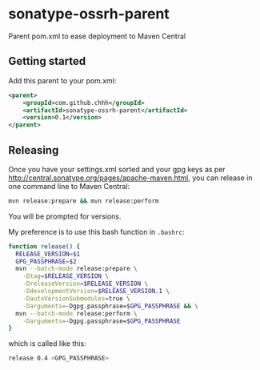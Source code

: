 sonatype-ossrh-parent
===============
Parent pom.xml to ease deployment to Maven Central

Getting started
----------------
Add this parent to your pom.xml:

```xml
<parent>
	<groupId>com.github.chhh</groupId>
    <artifactId>sonatype-ossrh-parent</artifactId>
    <version>0.1</version>
</parent>
```

Releasing
----------

Once you have your settings.xml sorted and your gpg keys as per http://central.sonatype.org/pages/apache-maven.html, you can release in one command line to Maven Central:

```bash
mvn release:prepare && mvn release:perform
```

You will be prompted for versions.

My preference is to use this bash function in `.bashrc`:

```bash
function release() {
  RELEASE_VERSION=$1
  GPG_PASSPHRASE=$2
  mvn --batch-mode release:prepare \
    -Dtag=$RELEASE_VERSION \
    -DreleaseVersion=$RELEASE_VERSION \
    -DdevelopmentVersion=$RELEASE_VERSION.1 \
    -DautoVersionSubmodules=true \
    -Darguments=-Dgpg.passphrase=$GPG_PASSPHRASE && \
  mvn --batch-mode release:perform \
    -Darguments=-Dgpg.passphrase=$GPG_PASSPHRASE
}
```
 which is called like this:
 ```bash
 release 0.4 <GPG_PASSPHRASE>
 ```
